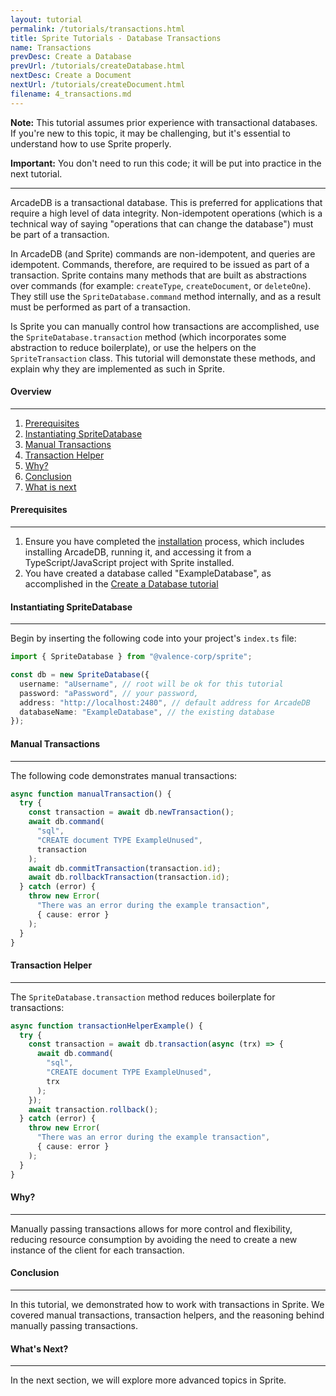 ```yaml
---
layout: tutorial
permalink: /tutorials/transactions.html
title: Sprite Tutorials - Database Transactions
name: Transactions
prevDesc: Create a Database
prevUrl: /tutorials/createDatabase.html
nextDesc: Create a Document
nextUrl: /tutorials/createDocument.html
filename: 4_transactions.md
---
```


**Note:** This tutorial assumes prior experience with transactional databases. If you're new to this topic, it may be challenging, but it's essential to understand how to use Sprite properly.

**Important:** You don't need to run this code; it will be put into practice in the next tutorial.

---

ArcadeDB is a transactional database. This is preferred for applications that require a high level of data integrity. Non-idempotent operations (which is a technical way of saying "operations that can change the database") must be part of a transaction.

In ArcadeDB (and Sprite) commands are non-idempotent, and queries are idempotent. Commands, therefore, are required to be issued as part of a transaction. Sprite contains many methods that are built as abstractions over commands (for example: `createType`, `createDocument`, or `deleteOne`). They still use the `SpriteDatabase.command` method internally, and as a result must be performed as part of a transaction.

Is Sprite you can manually control how transactions are accomplished, use the `SpriteDatabase.transaction` method (which incorporates some abstraction to reduce boilerplate), or use the helpers on the `SpriteTransaction` class. This tutorial will demonstate these methods, and explain why they are implemented as such in Sprite.

#### Overview
---

1. [Prerequisites](#prerequisites)
2. [Instantiating SpriteDatabase](#instantiating)
3. [Manual Transactions](#manual)
4. [Transaction Helper](#help)
5. [Why?](#why)
6. [Conclusion](#conclusion)
7. [What is next](#next)

#### Prerequisites
---

1. Ensure you have completed the [installation](../installation.html) process, which includes installing ArcadeDB, running it, and accessing it from a TypeScript/JavaScript project with Sprite installed.
2. You have created a database called "ExampleDatabase", as accomplished in the [Create a Database tutorial](tutorials/createDatabase.html)

#### Instantiating SpriteDatabase
---

Begin by inserting the following code into your project's `index.ts` file:

```ts
import { SpriteDatabase } from "@valence-corp/sprite";

const db = new SpriteDatabase({
  username: "aUsername", // root will be ok for this tutorial
  password: "aPassword", // your password,
  address: "http://localhost:2480", // default address for ArcadeDB
  databaseName: "ExampleDatabase", // the existing database
});
```

#### Manual Transactions
---

The following code demonstrates manual transactions:

```ts
async function manualTransaction() {
  try {
    const transaction = await db.newTransaction();
    await db.command(
      "sql",
      "CREATE document TYPE ExampleUnused",
      transaction
    );
    await db.commitTransaction(transaction.id);
    await db.rollbackTransaction(transaction.id);
  } catch (error) {
    throw new Error(
      "There was an error during the example transaction",
      { cause: error }
    );
  }
}
```

#### Transaction Helper
---

The `SpriteDatabase.transaction` method reduces boilerplate for transactions:

```ts
async function transactionHelperExample() {
  try {
    const transaction = await db.transaction(async (trx) => {
      await db.command(
        "sql",
        "CREATE document TYPE ExampleUnused",
        trx
      );
    });
    await transaction.rollback();
  } catch (error) {
    throw new Error(
      "There was an error during the example transaction",
      { cause: error }
    );
  }
}
```

#### Why?
---

Manually passing transactions allows for more control and flexibility, reducing resource consumption by avoiding the need to create a new instance of the client for each transaction.

#### Conclusion
---

In this tutorial, we demonstrated how to work with transactions in Sprite. We covered manual transactions, transaction helpers, and the reasoning behind manually passing transactions.

#### What's Next?
---

In the next section, we will explore more advanced topics in Sprite.